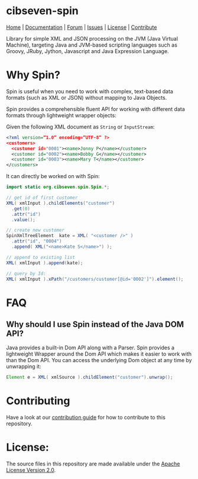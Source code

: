 cibseven-spin
============

<p>
  <a href="https://cibseven.org/">Home</a> |
  <a href="https://docs.cibseven.org/manual/1.1/reference/spin/">Documentation</a> |
  <a href="https://forum.camunda.org/">Forum</a> |
  <a href="https://app.camunda.com/jira/browse/CAM">Issues</a> |
  <a href="../LICENSE">License</a> |
  <a href="../CONTRIBUTING.md">Contribute</a>
</p>

Library for simple XML and JSON processing on the JVM (Java Virtual Machine), targeting Java and
JVM-based scripting languages such as Groovy, JRuby, Jython, Javascript and Java Expression
Language.

# Why Spin?

Spin is useful when you need to work with complex, text-based data formats (such as XML or JSON)
without mapping to Java Objects.

Spin provides a comprehensible fluent API for working with different data formats through 
lightweight wrapper objects:

Given the following XML document as `String` or `InputStream`:

```xml
<?xml version=“1.0“ encoding=“UTF-8“ ?>
<customers>
  <customer id="0001"><name>Jonny P</name></customer>
  <customer id="0002"><name>Bobby G</name></customer>
  <customer id="0003"><name>Mary T</name></customer>
</customers>
```

It can directly be worked on with Spin:

```java
import static org.cibseven.spin.Spin.*;

// get id of first customer
XML( xmlInput ).childElements("customer")
  .get(0)
  .attr("id")
  .value();

// create new customer
SpinXmlTreeElement  kate = XML( "<customer />" )
  .attr("id", "0004")
  .append( XML("<name>Kate S</name>") );

// append to existing list
XML( xmlInput ).append(kate);

// query by Id:
XML( xmlInput ).xPath("/customers/customer[@id='0002']").element();
```


# FAQ

## Why should I use Spin instead of the Java DOM API?

Java provides a built-in Dom API along with a Parser. Spin provides a lightweight Wrapper around 
the Dom API which makes it easier to work with than the Dom API. You can access the underlying Dom object 
at any time by unwrapping it: 

```java
Element e = XML( xmlSource ).childElement("customer").unwrap();
```


# Contributing

Have a look at our [contribution guide](https://github.com/cibseven/cibseven/blob/main/CONTRIBUTING.md) for how to contribute to this repository.


# License:

The source files in this repository are made available under the [Apache License Version 2.0](../LICENSE).
